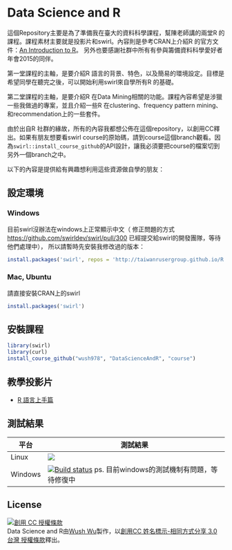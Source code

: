 # Data Science and R

這個Repository主要是為了準備我在臺大的資料科學課程，幫陳老師講的兩堂R 的課程。課程素材主要就是投影片和swirl。內容則是參考CRAN上介紹R 的官方文件：[An Introduction to R](https://cran.r-project.org/doc/manuals/R-intro.pdf)。
另外也要感謝社群中所有有參與籌備資料科學愛好者年會2015的同伴。

第一堂課程的主軸，是要介紹R 語言的背景、特色，以及簡易的環境設定。目標是希望同學在聽完之後，可以開始利用swirl來自學所有R 的基礎。

第二堂課程的主軸，是要介紹R 在Data Mining相關的功能。課程內容希望是涉獵一些我做過的專案，並且介紹一些R 在clustering、frequency pattern mining、
和recommendation上的一些套件。

由於出自R 社群的緣故，所有的內容我都想公佈在這個repository，以創用CC釋出。如果有朋友想要看swirl course的原始碼，請到course這個branch觀看。因為`swirl::install_course_github`的API設計，讓我必須要把course的檔案切到另外一個branch之中。

以下的內容是提供給有興趣想利用這些資源做自學的朋友：

## 設定環境

### Windows

目前swirl沒辦法在windows上正常顯示中文（ 修正問題的方式 https://github.com/swirldev/swirl/pull/300 已經提交給swirl的開發團隊，等待他們處理中），
所以請暫時先安裝我修改過的版本：

```r
install.packages('swirl', repos = 'http://taiwanrusergroup.github.io/R')
```

### Mac, Ubuntu

請直接安裝CRAN上的swirl

```r
install.packages('swirl')
```

## 安裝課程

```r
library(swirl)
library(curl)
install_course_github("wush978", "DataScienceAndR", "course")
```

## 教學投影片

- [R 語言上手篇](http://rpubs.com/wush978/DataScienceAndR)

## 測試結果

平台  | 測試結果
------------- | -------------
Linux | ![](https://travis-ci.org/wush978/DataScienceAndR.svg?branch=course)
Windows | [![Build status](https://ci.appveyor.com/api/projects/status/tej2qnpdxwy2r5lp/branch/course?svg=true)](https://ci.appveyor.com/project/wush978/datascienceandr/branch/course) ps. 目前windows的測試機制有問題，等待修復中

## License

<a rel="license" href="http://creativecommons.org/licenses/by-sa/3.0/tw/"><img alt="創用 CC 授權條款" style="border-width:0" src="https://i.creativecommons.org/l/by-sa/3.0/tw/88x31.png" /></a><br /><span xmlns:dct="http://purl.org/dc/terms/" href="http://purl.org/dc/dcmitype/Text" property="dct:title" rel="dct:type">Data Science and R</span>由<a xmlns:cc="http://creativecommons.org/ns#" href="https://github.com/wush978/DataScienceAndR" property="cc:attributionName" rel="cc:attributionURL">Wush Wu</a>製作，以<a rel="license" href="http://creativecommons.org/licenses/by-sa/3.0/tw/">創用CC 姓名標示-相同方式分享 3.0 台灣 授權條款</a>釋出。
